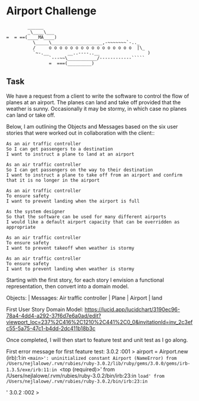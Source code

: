 Airport Challenge
=================

```
        ______
        _\____\___
=  = ==(____MA____)
          \_____\___________________,-~~~~~~~`-.._
          /     o o o o o o o o o o o o o o o o  |\_
          `~-.__       __..----..__                  )
                `---~~\___________/------------`````
                =  ===(_________)

```


Task
-----

We have a request from a client to write the software to control the flow of planes at an airport. The planes can land and take off provided that the weather is sunny. Occasionally it may be stormy, in which case no planes can land or take off.  

Below, I am outlining the Objects and Messages based on the six user stories that were worked out in collaboration with the client::

```
As an air traffic controller 
So I can get passengers to a destination 
I want to instruct a plane to land at an airport

As an air traffic controller 
So I can get passengers on the way to their destination 
I want to instruct a plane to take off from an airport and confirm that it is no longer in the airport

As an air traffic controller 
To ensure safety 
I want to prevent landing when the airport is full 

As the system designer
So that the software can be used for many different airports
I would like a default airport capacity that can be overridden as appropriate

As an air traffic controller 
To ensure safety 
I want to prevent takeoff when weather is stormy 

As an air traffic controller 
To ensure safety 
I want to prevent landing when weather is stormy 
``` 

Starting with the first story, for each story I envision a functional representation, then convert into a domain model.

Objects:	       | Messages:
Air traffic controller | 
Plane	               | 
Airport	               | land

First User Story Domain Model: https://lucid.app/lucidchart/3190ec96-78a4-4dd4-a292-37f6d7e6a0ad/edit?viewport_loc=237%2C416%2C1210%2C441%2C0_0&invitationId=inv_2c3efc55-5a75-47c1-b4dd-2dc411b18b3c

Once completed, I will then start to feature test and unit test as I go along.

First error message for first feature test:
3.0.2 :001 > airport = Airport.new
(irb):1:in `<main>': uninitialized constant Airport (NameError)
        from /Users/nejlalowe/.rvm/rubies/ruby-3.0.2/lib/ruby/gems/3.0.0/gems/irb-1.3.5/exe/irb:11:in `<top (required)>'
        from /Users/nejlalowe/.rvm/rubies/ruby-3.0.2/bin/irb:23:in `load'
        from /Users/nejlalowe/.rvm/rubies/ruby-3.0.2/bin/irb:23:in `<main>'
3.0.2 :002 > 